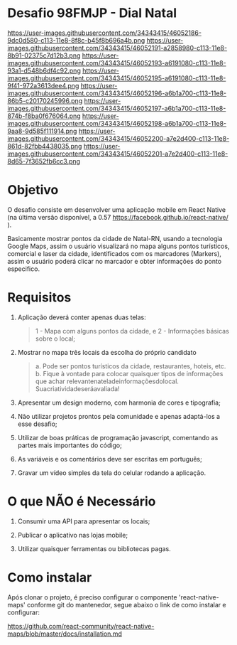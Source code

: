 # Desafio 98FMJP - Dial Natal

https://user-images.githubusercontent.com/34343415/46052186-9dc0d580-c113-11e8-8f8c-b45f8b696a4b.png
https://user-images.githubusercontent.com/34343415/46052191-a2858980-c113-11e8-8b91-02375c7d12b3.png
https://user-images.githubusercontent.com/34343415/46052193-a6191080-c113-11e8-93a1-d548b6df4c92.png
https://user-images.githubusercontent.com/34343415/46052195-a6191080-c113-11e8-9f41-972a3613dee4.png
https://user-images.githubusercontent.com/34343415/46052196-a6b1a700-c113-11e8-86b5-c20170245996.png
https://user-images.githubusercontent.com/34343415/46052197-a6b1a700-c113-11e8-874b-f8ba0f676064.png
https://user-images.githubusercontent.com/34343415/46052198-a6b1a700-c113-11e8-9aa8-9d585f111914.png
https://user-images.githubusercontent.com/34343415/46052200-a7e2d400-c113-11e8-861d-82fbb4438035.png
https://user-images.githubusercontent.com/34343415/46052201-a7e2d400-c113-11e8-8d65-7f3652fb6cc3.png

# Objetivo
O desafio consiste em desenvolver uma aplicação mobile em React Native (na última versão disponível, a 0.57 ​https://facebook.github.io/react-native/​).

Basicamente mostrar pontos da cidade de Natal-RN, usando a tecnologia Google Maps, assim o usuário visualizará no mapa alguns pontos turísticos, comercial e laser da cidade, identificados com os marcadores (Markers), assim o 
usuário poderá clicar no marcador e obter informações do ponto especifico.

# Requisitos
1. Aplicação deverá conter apenas duas telas: 
   > 1 - Mapa com alguns pontos da cidade, e 
   > 2 - Informações básicas sobre o local;

2. Mostrar no mapa ​três locais​ da escolha do próprio candidato
   > a. Pode ser pontos turísticos da cidade, restaurantes, hoteis, etc.
   > b. Fique à vontade para colocar quaisquer tipos de informações que achar relevantenatelade​informaçõesdolocal.​ Suacriatividadeseráavaliada!

3. Apresentar um design moderno, com harmonia de cores e tipografia;

4. Não utilizar projetos prontos pela comunidade e apenas adaptá-los a esse desafio;
 
5. Utilizar de boas práticas de programação javascript, comentando as partes mais importantes do código;
6. As variáveis e os comentários deve ser escritas em português;

7. Gravar um vídeo simples da tela do celular rodando a aplicação.

# O que NÃO é Necessário
1. Consumir uma API para apresentar os locais;

2. Publicar o aplicativo nas lojas mobile;

3. Utilizar quaisquer ferramentas ou bibliotecas pagas.

# Como instalar

Após clonar o projeto, é preciso configurar o componente 'react-native-maps' conforme git do mantenedor, segue abaixo o link de como instalar e configurar:

https://github.com/react-community/react-native-maps/blob/master/docs/installation.md

